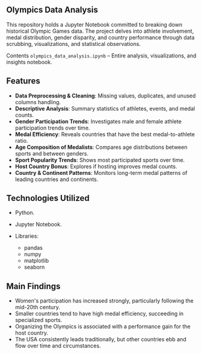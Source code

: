 ## Olympics Data Analysis

This repository holds a Jupyter Notebook committed to breaking down historical Olympic Games data. The project delves into athlete involvement, medal distribution, gender disparity, and country performance through data scrubbing, visualizations, and statistical observations.

 Contents
`olympics_data_analysis.ipynb` – Entire analysis, visualizations, and insights notebook.

##  Features

* **Data Preprocessing & Cleaning**: Missing values, duplicates, and unused columns handling.
* **Descriptive Analysis**: Summary statistics of athletes, events, and medal counts.
* **Gender Participation Trends**: Investigates male and female athlete participation trends over time.
* **Medal Efficiency**: Reveals countries that have the best medal-to-athlete ratio.
* **Age Composition of Medalists**: Compares age distributions between sports and between genders.
* **Sport Popularity Trends**: Shows most participated sports over time.
* **Host Country Bonus**: Explores if hosting improves medal counts.
* **Country & Continent Patterns**: Monitors long-term medal patterns of leading countries and continents.

##  Technologies Utilized

* Python.
* Jupyter Notebook.
* Libraries:

  * pandas
  * numpy
  * matplotlib
  * seaborn

##  Main Findings

* Women's participation has increased strongly, particularly following the mid-20th century.
* Smaller countries tend to have high medal efficiency, succeeding in specialized sports.
* Organizing the Olympics is associated with a performance gain for the host country.
* The USA consistently leads traditionally, but other countries ebb and flow over time and circumstances.

